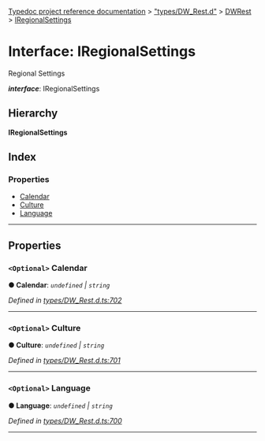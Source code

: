 [Typedoc project reference documentation](../README.md) > ["types/DW_Rest.d"](../modules/_types_dw_rest_d_.md) > [DWRest](../modules/_types_dw_rest_d_.dwrest.md) > [IRegionalSettings](../interfaces/_types_dw_rest_d_.dwrest.iregionalsettings.md)

# Interface: IRegionalSettings

Regional Settings

*__interface__*: IRegionalSettings

## Hierarchy

**IRegionalSettings**

## Index

### Properties

* [Calendar](_types_dw_rest_d_.dwrest.iregionalsettings.md#calendar)
* [Culture](_types_dw_rest_d_.dwrest.iregionalsettings.md#culture)
* [Language](_types_dw_rest_d_.dwrest.iregionalsettings.md#language)

---

## Properties

<a id="calendar"></a>

### `<Optional>` Calendar

**● Calendar**: *`undefined` \| `string`*

*Defined in [types/DW_Rest.d.ts:702](https://github.com/DocuWare/REST-Sample-TS/blob/master/src/types/DW_Rest.d.ts#L702)*

___
<a id="culture"></a>

### `<Optional>` Culture

**● Culture**: *`undefined` \| `string`*

*Defined in [types/DW_Rest.d.ts:701](https://github.com/DocuWare/REST-Sample-TS/blob/master/src/types/DW_Rest.d.ts#L701)*

___
<a id="language"></a>

### `<Optional>` Language

**● Language**: *`undefined` \| `string`*

*Defined in [types/DW_Rest.d.ts:700](https://github.com/DocuWare/REST-Sample-TS/blob/master/src/types/DW_Rest.d.ts#L700)*

___

